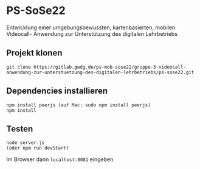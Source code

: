 # PS-SoSe22

Entwicklung einer umgebungsbewussten, kartenbasierten, mobilen Videocall-
Anwendung zur Unterstützung des digitalen Lehrbetriebs


## Projekt klonen
```
git clone https://gitlab.gwdg.de/ps-mob-sose22/gruppe-3-videocall-anwendung-zur-unterstuetzung-des-digitalen-lehrbetriebs/ps-sose22.git
```

## Dependencies installieren
```
npm install peerjs (auf Mac: sudo npm install peerjs)
npm install
```

## Testen
```
node server.js
(oder npm run devStart)
```
Im Browser dann `localhost:8081` eingeben








